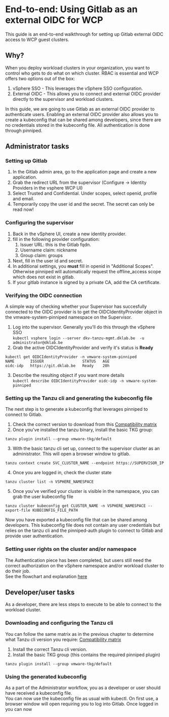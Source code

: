 # End-to-end: Using Gitlab as an external OIDC for WCP
This guide is an end-to-end walkthrough for setting up Gitlab external OIDC access to WCP guest clusters.
## Why?
When you deploy workload clusters in your organization, you want to control who gets to do what on which cluster. RBAC is essential and WCP offers two options out of the box:

1. vSphere SSO - This leverages the vSphere SSO configuration.  
2. External OIDC - This allows you to connect and external OIDC provider directly to the supervisor and workload clusters.

In this guide, we are going to use Gitlab as an external OIDC provider to authenticate users.
Enabling an external OIDC provider also allows you to create a kubeconfig that can be shared among developers, since there are no credentials stored in the kubeconfig file. All authentication is done through pinniped.

## Administrator tasks

### Setting up Gitlab
1. In the Gitlab admin area, go to the application page and create a new application.
2. Grab the redirect URL from the supervisor (Configure -> Identity Providers in the vsphere WCP UI)
3. Select Trusted and Confidential. Under scopes, select openid, profile and email.
4. Temporarily copy the user id and the secret. The secret can only be read now!

### Configuring the supervisor
1. Back in the vSphere UI, create a new identity provider.
2. fill in the following provider configuration:
    1. Issuer URL: this is the Gitlab fqdn.
    2. Username claim: nickname
    3. Group claim: groups
3. Next, fill in the user id and secret.
4. In additional settings, you __must__ fill in openid in "Additional Scopes". Otherwise pinniped will automatically request the offline_access scope which does not exist in gitlab.
5. If your gitlab instance is signed by a private CA, add the CA certificate.

### Verifying the OIDC connection
A siimple way of checking whether your Supervisor has succesfully connected to the OIDC provider is to get the OIDCIdentityProvider object in the vmware-system-pinniped namespace on the Supervisor.

1. Log into the supervisor. Generally you'll do this through the vSphere SSO  
```kubectl vsphere login --server dkv-tanzu-mgmt.dklab.be  -u administrator@dklab.be```
2. Grab the active OIDCIdentityProvider and verify it's status is __Ready__  
```
kubectl get OIDCIdentityProvider -n vmware-system-pinniped
NAME       ISSUER                 STATUS   AGE
oidc-idp   https://git.dklab.be   Ready    20h

```
3. Describe the resulting object if you want more details    
```kubectl describe OIDCIdentityProvider oidc-idp -n vmware-system-pinniped```

### Setting up the Tanzu cli and generating the kubeconfig file
The next step is to generate a kubeconfig that leverages pinniped to connect to Gitlab.

1. Check the correct version to download from this [Compatibility matrix](https://docs.vmware.com/en/VMware-Tanzu-CLI/index.html#compatibility-with-vmware-tanzu-products-1)
2. Once you've installed the tanzu binary, install the basic TKG group:
```
tanzu plugin install --group vmware-tkg/default
```
3. With the basic tanzu cli set up, connect to the supervisor cluster as an administrator. This will open a browser window to gitlab.
```
tanzu context create SVC_CLUSTER_NAME --endpoint https://SUPERVISOR_IP
```
4. Once you are logged in, check the cluster state
```
tanzu cluster list -n VSPHERE_NAMESPACE
```
5. Once you've verified your cluster is visible in the namespace, you can grab the user kubeconfig file
```
tanzu cluster kubeconfig get CLUSTER_NAME -n VSPHERE_NAMESPACE --export-file KUBECONFIG_FILE_PATH
```

Now you have exported a kubeconfig file that can be shared among developers. This kubeconfig file does not contain any user credentials but relies on the tanzu cli and the pinniped-auth plugin to connect to Gitlab and provide user authentication.

### Setting user rights on the cluster and/or namespace
The Authentication piece has been completed, but users still need the correct authorization on the vSphere namespace and/or workload cluster to do their job.  
See the flowchart and explanation [here](rbac_on_wcp.md)

## Developer/user tasks
As a developer, there are less steps to execute to be able to connect to the workload cluster.

### Downloading and configuring the Tanzu cli
You can follow the same matrix as in the previous chapter to determine what Tanzu cli version you require: [Compatibility matrix](https://docs.vmware.com/en/VMware-Tanzu-CLI/index.html#compatibility-with-vmware-tanzu-products-1)

1. Install the correct Tanzu cli version.
2. Install the basic TKG group (this contains the required pinniped plugin)
```
tanzu plugin install --group vmware-tkg/default
```

### Using the generated kubeconfig
As a part of the Administrator workflow, you as a developer or user should have received a kubeconfig file.  
You can now use the kubeconfig file as usual with kubectl. On first use, a browser window will open requiring you to log into Gitlab. Once logged in you can now 
